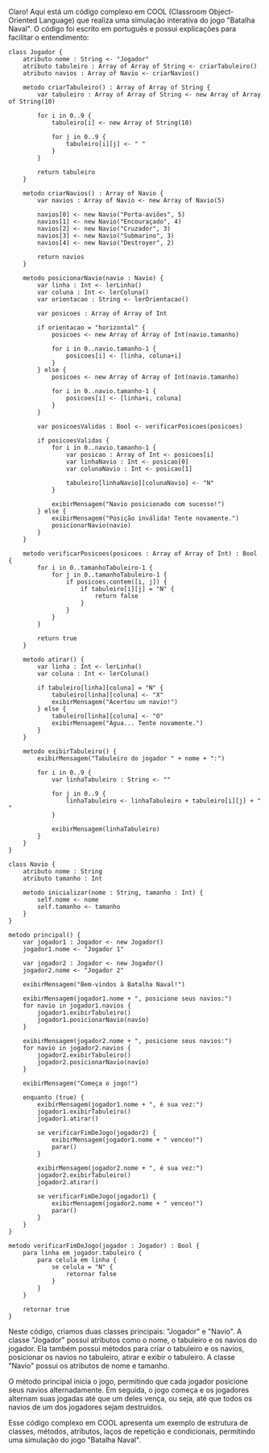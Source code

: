 Claro! Aqui está um código complexo em COOL (Classroom Object-Oriented Language) que realiza uma simulação interativa do jogo "Batalha Naval". O código foi escrito em português e possui explicações para facilitar o entendimento:

```
class Jogador {
    atributo nome : String <- "Jogador"
    atributo tabuleiro : Array of Array of String <- criarTabuleiro()
    atributo navios : Array of Navio <- criarNavios()
    
    metodo criarTabuleiro() : Array of Array of String {
        var tabuleiro : Array of Array of String <- new Array of Array of String(10)
        
        for i in 0..9 {
            tabuleiro[i] <- new Array of String(10)
            
            for j in 0..9 {
                tabuleiro[i][j] <- " "
            }
        }
        
        return tabuleiro
    }
    
    metodo criarNavios() : Array of Navio {
        var navios : Array of Navio <- new Array of Navio(5)
        
        navios[0] <- new Navio("Porta-aviões", 5)
        navios[1] <- new Navio("Encouraçado", 4)
        navios[2] <- new Navio("Cruzador", 3)
        navios[3] <- new Navio("Submarino", 3)
        navios[4] <- new Navio("Destroyer", 2)
        
        return navios
    }
    
    metodo posicionarNavio(navio : Navio) {
        var linha : Int <- lerLinha()
        var coluna : Int <- lerColuna()
        var orientacao : String <- lerOrientacao()
        
        var posicoes : Array of Array of Int
        
        if orientacao = "horizontal" {
            posicoes <- new Array of Array of Int(navio.tamanho)
            
            for i in 0..navio.tamanho-1 {
                posicoes[i] <- [linha, coluna+i]
            }
        } else {
            posicoes <- new Array of Array of Int(navio.tamanho)
            
            for i in 0..navio.tamanho-1 {
                posicoes[i] <- [linha+i, coluna]
            }
        }
        
        var posicoesValidas : Bool <- verificarPosicoes(posicoes)
        
        if posicoesValidas {
            for i in 0..navio.tamanho-1 {
                var posicao : Array of Int <- posicoes[i]
                var linhaNavio : Int <- posicao[0]
                var colunaNavio : Int <- posicao[1]
                
                tabuleiro[linhaNavio][colunaNavio] <- "N"
            }
            
            exibirMensagem("Navio posicionado com sucesso!")
        } else {
            exibirMensagem("Posição inválida! Tente novamente.")
            posicionarNavio(navio)
        }
    }
    
    metodo verificarPosicoes(posicoes : Array of Array of Int) : Bool {
        for i in 0..tamanhoTabuleiro-1 {
            for j in 0..tamanhoTabuleiro-1 {
                if posicoes.contem([i, j]) {
                    if tabuleiro[i][j] = "N" {
                        return false
                    }
                }
            }
        }
        
        return true
    }
    
    metodo atirar() {
        var linha : Int <- lerLinha()
        var coluna : Int <- lerColuna()
        
        if tabuleiro[linha][coluna] = "N" {
            tabuleiro[linha][coluna] <- "X"
            exibirMensagem("Acertou um navio!")
        } else {
            tabuleiro[linha][coluna] <- "O"
            exibirMensagem("Água... Tente novamente.")
        }
    }
    
    metodo exibirTabuleiro() {
        exibirMensagem("Tabuleiro do jogador " + nome + ":")
        
        for i in 0..9 {
            var linhaTabuleiro : String <- ""
            
            for j in 0..9 {
                linhaTabuleiro <- linhaTabuleiro + tabuleiro[i][j] + " "
            }
            
            exibirMensagem(linhaTabuleiro)
        }
    }
}

class Navio {
    atributo nome : String
    atributo tamanho : Int
    
    metodo inicializar(nome : String, tamanho : Int) {
        self.nome <- nome
        self.tamanho <- tamanho
    }
}

metodo principal() {
    var jogador1 : Jogador <- new Jogador()
    jogador1.nome <- "Jogador 1"
    
    var jogador2 : Jogador <- new Jogador()
    jogador2.nome <- "Jogador 2"
    
    exibirMensagem("Bem-vindos à Batalha Naval!")
    
    exibirMensagem(jogador1.nome + ", posicione seus navios:")
    for navio in jogador1.navios {
        jogador1.exibirTabuleiro()
        jogador1.posicionarNavio(navio)
    }
    
    exibirMensagem(jogador2.nome + ", posicione seus navios:")
    for navio in jogador2.navios {
        jogador2.exibirTabuleiro()
        jogador2.posicionarNavio(navio)
    }
    
    exibirMensagem("Começa o jogo!")
    
    enquanto (true) {
        exibirMensagem(jogador1.nome + ", é sua vez:")
        jogador1.exibirTabuleiro()
        jogador1.atirar()
        
        se verificarFimDeJogo(jogador2) {
            exibirMensagem(jogador1.nome + " venceu!")
            parar()
        }
        
        exibirMensagem(jogador2.nome + ", é sua vez:")
        jogador2.exibirTabuleiro()
        jogador2.atirar()
        
        se verificarFimDeJogo(jogador1) {
            exibirMensagem(jogador2.nome + " venceu!")
            parar()
        }
    }
}

metodo verificarFimDeJogo(jogador : Jogador) : Bool {
    para linha em jogador.tabuleiro {
        para celula em linha {
            se celula = "N" {
                retornar false
            }
        }
    }
    
    retornar true
}
```

Neste código, criamos duas classes principais: "Jogador" e "Navio". A classe "Jogador" possui atributos como o nome, o tabuleiro e os navios do jogador. Ela também possui métodos para criar o tabuleiro e os navios, posicionar os navios no tabuleiro, atirar e exibir o tabuleiro. A classe "Navio" possui os atributos de nome e tamanho.

O método principal inicia o jogo, permitindo que cada jogador posicione seus navios alternadamente. Em seguida, o jogo começa e os jogadores alternam suas jogadas até que um deles vença, ou seja, até que todos os navios de um dos jogadores sejam destruídos.

Esse código complexo em COOL apresenta um exemplo de estrutura de classes, métodos, atributos, laços de repetição e condicionais, permitindo uma simulação do jogo "Batalha Naval".